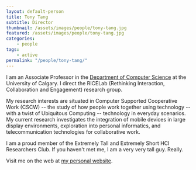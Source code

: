 ```yaml
---
layout: default-person
title: Tony Tang
subtitle: Director
thumbnail: /assets/images/people/tony-tang.jpg
featured: /assets/images/people/tony-tang.jpg
categories:
    - people
tags:
    - active
permalink: "/people/tony-tang/"
---
```


I am an Associate Professor in the [Department of Computer Science](http://cpsc.ucalgary.ca/) at the University of Calgary. I direct the RICELab (Rethinking Interaction, Collaboration and Engagement) research group.

My research interests are situated in Computer Supported Cooperative Work (CSCW) -- the study of how people work together using technology -- with a twist of Ubiquitous Computing -- technology in everyday scenarios. My current research investigates the integration of mobile devices in large display environments, exploration into personal informatics, and telecommunication technologies for collaborative work.

I am a proud member of the Extremely Tall and Extremely Short HCI Researchers Club. If you haven't met me, I am a very very tall guy. Really.

Visit me on the web at [my personal website](http://hcitang.org).

